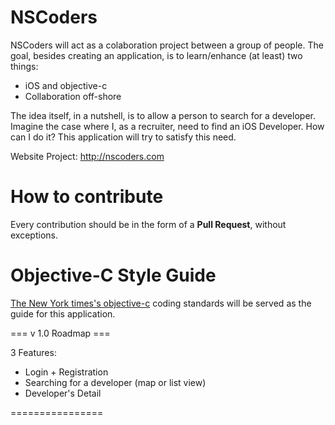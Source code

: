NSCoders
========

NSCoders will act as a colaboration project between a group of people. The goal, besides creating an application, is to learn/enhance (at least) two things:

* iOS and objective-c
* Collaboration off-shore

The idea itself, in a nutshell, is to allow a person to search for a developer. Imagine the case where I, as a recruiter, need to find an iOS Developer. How can I do it? This application will try to satisfy this need. 

Website Project:
http://nscoders.com

How to contribute
============

Every contribution should be in the form of a **Pull Request**, without exceptions.  


Objective-C Style Guide
========

[The New York times's objective-c](https://github.com/NYTimes/objective-c-style-guide) coding standards will be served as the guide for this application.

=== v 1.0 Roadmap === 

3 Features: 

- Login + Registration
- Searching for a developer (map or list view)
- Developer's Detail

================ 
